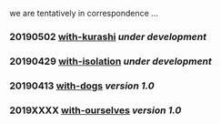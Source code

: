 we are tentatively in correspondence ...

### 20190502 [with-kurashi](https://we-are-tentatively.github.io/in-correspondence/20190502-with-kurashi) _under development_

### 20190429 [with-isolation](https://we-are-tentatively.github.io/in-correspondence/20190429-with-isolation) _under development_

### 20190413 [with-dogs](https://we-are-tentatively.github.io/in-correspondence/20190409-with-dogs) _version 1.0_

### 2019XXXX [with-ourselves](https://we-are-tentatively.github.io/in-correspondence/with-ourselves) _version 1.0_
 
